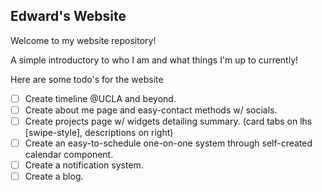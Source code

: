 ## Edward's Website
Welcome to my website repository!

A simple introductory to who I am and what things I'm up to currently!

Here are some todo's for the website
- [ ] Create timeline @UCLA and beyond.
- [ ] Create about me page and easy-contact methods w/ socials.
- [ ] Create projects page w/ widgets detailing summary. (card tabs on lhs [swipe-style], descriptions on right)
- [ ] Create an easy-to-schedule one-on-one system through self-created calendar component.
- [ ] Create a notification system.
- [ ] Create a blog.
